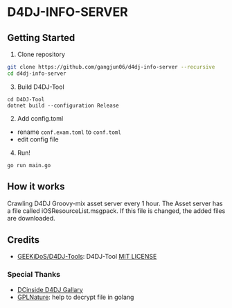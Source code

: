 # D4DJ-INFO-SERVER

## Getting Started

1. Clone repository

```bash
git clone https://github.com/gangjun06/d4dj-info-server --recursive
cd d4dj-info-server
```

3. Build D4DJ-Tool

```
cd D4DJ-Tool
dotnet build --configuration Release
```

2. Add config.toml
- rename `conf.exam.toml` to `conf.toml`
- edit config file

4. Run!

```
go run main.go
```

## How it works
Crawling D4DJ Groovy-mix asset server every 1 hour.
The Asset server has a file called iOSResourceList.msgpack. If this file is changed, the added files are downloaded.


## Credits

- [GEEKiDoS/D4DJ-Tools](https://github.com/GEEKiDoS/D4DJ-Tools): D4DJ-Tool [MIT LICENSE](https://github.com/GEEKiDoS/D4DJ-Tools/blob/master/LICENSE)

### Special Thanks

- [DCinside D4DJ Gallary](https://gall.dcinside.com/mgallery/board/lists?id=d4dj)
- [GPLNature](https://github.com/GPLNature): help to decrypt file in golang
